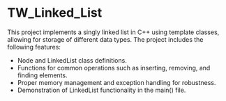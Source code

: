 # TW_Linked_List

This project implements a singly linked list in C++ using template classes, allowing for storage of different data types. The project includes the following features:

- Node and LinkedList class definitions.
- Functions for common operations such as inserting, removing, and finding elements.
- Proper memory management and exception handling for robustness.
- Demonstration of LinkedList functionality in the main() file.
